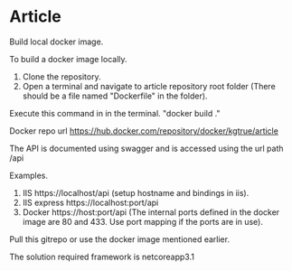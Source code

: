 # Article

Build local docker image.

To build a docker image locally.
1. Clone the repository.
2. Open a terminal and navigate to article repository root folder (There should be a file named "Dockerfile" in the folder).

Execute this command in in the terminal.
"docker build ."

Docker repo url
https://hub.docker.com/repository/docker/kgtrue/article

The API is documented using swagger and is accessed using the url path /api 

Examples.
1. IIS https://localhost/api (setup hostname and bindings in iis).
2. IIS express https://localhost:port/api
3. Docker https://host:port/api (The internal ports defined in the docker image are 80 and 433. Use port mapping if the ports are in use).

Pull this gitrepo or use the docker image mentioned earlier.

The solution required framework is netcoreapp3.1
